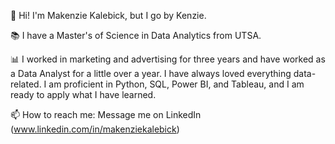 👋 Hi! I'm Makenzie Kalebick, but I go by Kenzie.

📚 I have a Master's of Science in Data Analytics from UTSA.

📊 I worked in marketing and advertising for three years and have worked as a Data Analyst for a little over a year. I have always loved everything data-related. I am proficient in Python, SQL, Power BI, and Tableau, and I am ready to apply what I have learned.

📫 How to reach me: Message me on LinkedIn (www.linkedin.com/in/makenziekalebick)

<!--
**mkalebick/mkalebick** is a ✨ _special_ ✨ repository because its `README.md` (this file) appears on your GitHub profile.

Here are some ideas to get you started:

- 🔭 I’m currently working on ...
- 🌱 I’m currently learning ...
- 👯 I’m looking to collaborate on ...
- 🤔 I’m looking for help with ...
- 💬 Ask me about ...
- 📫 How to reach me: ...
- 😄 Pronouns: ...
- ⚡ Fun fact: ...
-->
